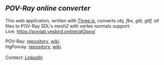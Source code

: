 ## *POV-Ray online converter*

This web application, written with [Three.js](https://threejs.org), converts _obj, fbx, glb, gltf, stl_ files to POV-Ray SDL's _mesh2_ with vertex normals support:<br>
Live: https://povlab.yesbird.online/all2pov/

POV-Ray: [repository](https://github.com/POV-Ray/povray), [wiki](https://wiki.povray.org/content/Main_Page).<br>
HgPovray: [repository](https://github.com/LeForgeron/povray), [wiki](https://wiki.povray.org/content/User:Le_Forgeron/HgPovray38).<br><br>
<em>Contact: [LinkedIn](https://www.linkedin.com/in/sergey-yanenko-57b21a96/)<em>
